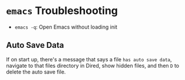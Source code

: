 # `emacs` Troubleshooting

- `emacs -q`: Open Emacs without loading init

## Auto Save Data

If on start up, there's a message that says a file `has auto save data`, navigate to that files directory in Dired, show hidden files, and then `D` to delete the auto save file.
